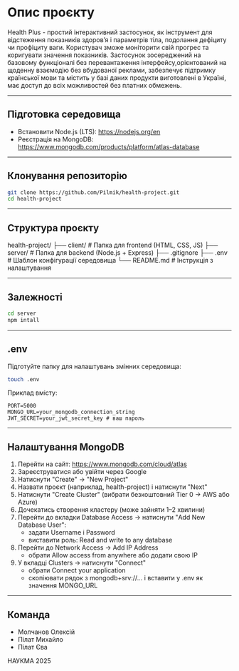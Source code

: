 # Опис проєкту

Health Plus - простий інтерактивний застосунок, як інструмент для відстеження показників здоров’я і параметрів тіла, подолання дефіциту чи профіциту ваги. Користувач зможе моніторити свій прогрес та коригувати значення показників. Застосунок зосереджений на базовому функціоналі без перевантаження інтерфейсу,орієнтований на щоденну взаємодію без вбудованої реклами, забезпечує підтримку країнської мови та містить у базі даних продукти виготовлені в Україні, має доступ до всіх можливостей без платних обмежень.

---

## Підготовка середовища

* Встановити Node.js (LTS): https://nodejs.org/en 
* Реєстрація на MongoDB: https://www.mongodb.com/products/platform/atlas-database

---

## Клонування репозиторію

```bash
git clone https://github.com/Pilmik/health-project.git
cd health-project
```

---

## Структура проєкту

health-project/
├── client/         # Папка для frontend (HTML, CSS, JS)
├── server/         # Папка для backend (Node.js + Express)
├── .gitignore
├── .env            # Шаблон конфігурації середовища
└── README.md       # Інструкція з налаштування

---

## Залежності

```bash
cd server
npm intall
```

---

## .env

Підготуйте папку для налаштувань змінних середовища:
```bash
touch .env
```

Приклад вмісту:
```.env
PORT=5000
MONGO_URL=your_mongodb_connection_string
JWT_SECRET=your_jwt_secret_key # ваш пароль
```

---

## Налаштування MongoDB
1. Перейти на сайт: https://www.mongodb.com/cloud/atlas
2. Зареєструватися або увійти через Google
3. Натиснути "Create" → "New Project"
4. Назвати проєкт (наприклад, health-project) і натиснути "Next"
5. Натиснути "Create Cluster" (вибрати безкоштовний Tier 0 → AWS або Azure)
6. Дочекатись створення кластеру (може зайняти 1–2 хвилини)
7. Перейти до вкладки Database Access → натиснути "Add New Database User":
   - задати Username і Password
   - виставити роль: Read and write to any database
8. Перейти до Network Access → Add IP Address
   - обрати Allow access from anywhere або додати свою IP
9. У вкладці Clusters → натиснути "Connect"
   - обрати Connect your application
   - скопіювати рядок з mongodb+srv://... і вставити у .env як значення MONGO_URL

---

## Команда

- Молчанов Олексій
- Пілат Михайло
- Пілат Єва

НАУКМА 2025